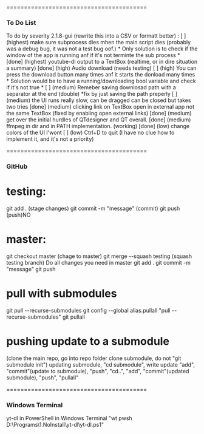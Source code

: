 ========================================
### To Do List

To do by severity 2.1.8-gui (rewrite this into a CSV or formatt better) :
        [    ] (highest)  make sure subprocess dies mhen the main script dies                   (probably was a debug bug, it was not a test bug oof.)
                * Only solution is to check if the window of the app is running anf if it's not terminte the sub process *
        [done] (highest) youtube-dl output to a TextBox                                         (realtime, or in dire situation a summary)
        [done] (high)    Audio download                                                         (needs testing)
        [    ] (high)    You can press the download button many times anf it starts the donload many times
                * Solution would be to have a running/downloading bool variable and check if it's not true *
        [    ] (medium)  Remeber saving downlosad path with a separator at the end              (double) *fix by just saving the path preperly
        [    ] (medium)  the UI runs really slow, can be dragged can be closed but takes two tries
        [done] (medium)  clicking link on TextBox open in external app not the same TextBox     (fixed by enabling open external links)
        [done] (medium)  get over the initial hurdles of QTdesigner and QT overall.
        [done] (medium)  ffmpeg in dir and in PATH implementation.                              (working)
        [done] (low)     change colors of the UI
I'wont  [    ] (low)     Ctrl+D to quit                                                         (I have no clue how to implement it, and it's not a priority)

========================================
### GitHub

# testing:
git add . (stage changes)
git commit -m "message" (commit)
git push (push)NO

# master:
git checkout master (chage to master)
git merge --squash testing (squash testing branch)
Do all changes you need in master 
git add .
git commit -m "message"
git push

# pull with submodules
git pull --recurse-submodules
git config --global alias.pullall "pull --recurse-submodules"
git pullall

# pushing update to a submodule
(clone the main repo, go into repo folder clone submodule, do not "git submodule init")
updating submodule, "cd submodule", write update "add",  "commit"(update to submodule), "push", "cd..", "add", "commit"(updated submodule), "push", "pullall"

========================================
### Windows Terminal

yt-dl in PowerShell in Windows Terminal
"wt pwsh D:\Programs\1.NoInstall\yt-dl\yt-dl.ps1"